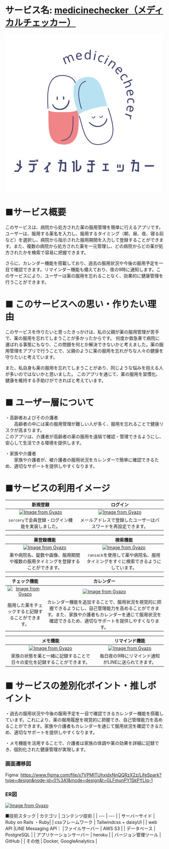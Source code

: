 # サービス名: [medicinechecker（メディカルチェッカー）](https://medicine-checker.com/)
[![alt text](app/assets/images/mdc.png)](https://medicine-checker.com/)

# ■サービス概要

このサービスは、病院から処方された薬の服用管理を簡単に行えるアプリです。ユーザーは、服用する薬名を入力し、服用するタイミング（朝、昼、夜、寝る前など）を選択し、病院から指示された服用期間を入力して登録することができます。また、複数の病院から処方された薬を一元管理し、どの病院からどの薬が処方されたかを検索で容易に把握できます。

さらに、カレンダー機能を搭載しており、過去の服用状況や今後の服用予定を一目で確認できます。リマインダー機能も備えており、夜の9時に通知します。このサービスにより、ユーザーは薬の服用を忘れることなく、効果的に健康管理を行うことができます。

# ■ このサービスへの思い・作りたい理由
このサービスを作りたいと思ったきっかけは、私の父親が薬の服用管理が苦手で、薬の服用を忘れてしまうことが多かったからです。
何度か救急車で病院に運ばれる事態にもなり、この問題を何とか解決できないかと考えました。薬の服用管理をアプリで行うことで、父親のように薬の服用を忘れがちな人々の健康を守りたいと考えています。

また、私自身も薬の服用を忘れてしまうことがあり、同じような悩みを抱える人が多いのではないかと思いました。
このアプリを通じて、薬の服用を習慣化、健康を維持する手助けができればと考えています。

# ■ ユーザー層について

・高齢者およびその介護者
<br>
　　高齢者の中には薬の服用管理が難しい人が多く、服用を忘れることで健康リスクが高まります。
<br>このアプリは、介護者が高齢者の薬の服用を遠隔で確認・管理できるようにし、安心して生活できる環境を提供します。

・家族や介護者
<br>
　　家族や介護者が、被介護者の服用状況をカレンダーで簡単に確認できるため、適切なサポートを提供しやすくなります。


# ■サービスの利用イメージ
|新規登録| ログイン|
|:-:|:-:|
|[![Image from Gyazo](https://i.gyazo.com/6d4bdb77b0b3fe339b32161c9405b13d.jpg)](https://gyazo.com/6d4bdb77b0b3fe339b32161c9405b13d)|[![Image from Gyazo](https://i.gyazo.com/e96c5a3edbc3e0fef4519839deee39eb.jpg)](https://gyazo.com/e96c5a3edbc3e0fef4519839deee39eb)|
|`sorcery`で会員登録・ログイン機能を実装しました。|メールアドレスで登録したユーザーはパスワードを再設定できます。|

|薬登録機能|検索機能|
|:-:|:-:|
|[![Image from Gyazo](https://i.gyazo.com/c01afc12aefa5270857989065226e079.gif)](https://gyazo.com/c01afc12aefa5270857989065226e079)|[![Image from Gyazo](https://i.gyazo.com/152b074102348d74b9d4d540e36b1da5.gif)](https://gyazo.com/152b074102348d74b9d4d540e36b1da5)|
|薬や病院名、錠数や画像、服用期間や複数の服用タイミングを登録することができます。|`ransack`を使用して薬や病院名、服用タイミングをすぐに検索できるようにしています。|

|チェック機能|カレンダー|
|:-:|:-:|
|[![Image from Gyazo](https://i.gyazo.com/386c7a613a096a62ecf1760f5b29b17f.gif)](https://gyazo.com/386c7a613a096a62ecf1760f5b29b17f)|[![Image from Gyazo](https://i.gyazo.com/b2a8f25fdc5b07123fa9052fc4363890.jpg)](https://gyazo.com/b2a8f25fdc5b07123fa9052fc4363890)|
|服用した薬をチェックすると記録することができます。|カレンダー機能を追加することで、服用状況を視覚的に把握できるようにし、自己管理能力を高めることができます。また、家族や介護者もカレンダーを通じて服用状況を確認できるため、適切なサポートを提供しやすくなります。|

|メモ機能|リマインド機能|
|:-:|:-:|
|[![Image from Gyazo](https://i.gyazo.com/414f38056a91695c5f8bfb44f57508ef.gif)](https://gyazo.com/414f38056a91695c5f8bfb44f57508ef)|[![Image from Gyazo](https://i.gyazo.com/87e2af56a7a9b5168b525b91629c91c0.jpg)](https://gyazo.com/87e2af56a7a9b5168b525b91629c91c0)|
|家族の状態を薬と一緒に記録することで日々の変化を記録することができます。|毎日夜の9時にリマインド通知がLINEに送られてきます。|



# ■ サービスの差別化ポイント・推しポイント
・過去の服用状況や今後の服用予定を一目で確認できるカレンダー機能を搭載しています。これにより、薬の服用履歴を視覚的に把握でき、自己管理能力を高めることができます。家族や介護者もカレンダーを通じて服用状況を確認できるため、適切なサポートを提供しやすくなります。

・メモ機能を活用することで、介護者は家族の体調や薬の効果を詳細に記録でき、個別化された健康管理が実現します。

### 画面遷移図
Figma: https://www.figma.com/file/x7VPMITUhxidxNnQQRzX2z/LifeSpark?type=design&node-id=0%3A1&mode=design&t=GLFmunPY1SkPYLIq-1

### ER図
[![Image from Gyazo](https://i.gyazo.com/c49d5464e528b378d63c49f042aa3d46.jpg)](https://gyazo.com/c49d5464e528b378d63c49f042aa3d46)

■技術スタック
| カテゴリ | コンテンツ技術 |
| --- | --- |
| サーバーサイド | Ruby on Rails ・Ruby|
| cssフレームワーク | Tailwindcss + daisyUI |
| web API |LINE Messaging API｜
|ファイルサーバー | AWS S3 |
| データベース | PostgreSQL |
| アプリケーションサーバー | heroku |
| バージョン管理ツール | GitHub |
| その他 | Docker, GoogleAnalytics |

